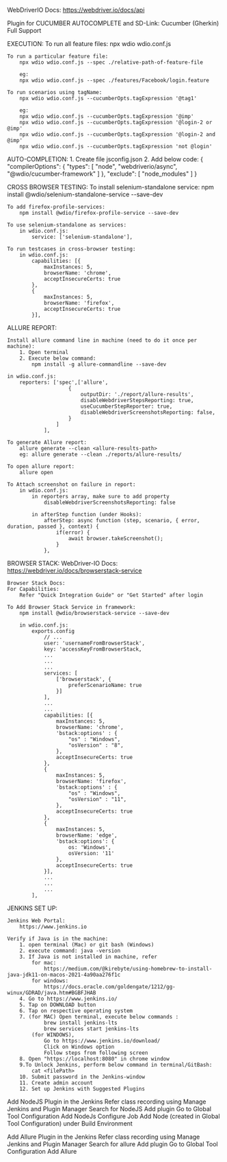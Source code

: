 WebDriverIO Docs:
    https://webdriver.io/docs/api    

Plugin for CUCUMBER AUTOCOMPLETE and SD-Link:
    Cucumber (Gherkin) Full Support

EXECUTION:
    To run all feature files:
        npx wdio wdio.conf.js

    To run a particular feature file:
        npx wdio wdio.conf.js --spec ./relative-path-of-feature-file

        eg:
        npx wdio wdio.conf.js --spec ./features/Facebook/login.feature 

    To run scenarios using tagName:
        npx wdio wdio.conf.js --cucumberOpts.tagExpression '@tag1'

        eg:
        npx wdio wdio.conf.js --cucumberOpts.tagExpression '@imp'
        npx wdio wdio.conf.js --cucumberOpts.tagExpression '@login-2 or @imp'
        npx wdio wdio.conf.js --cucumberOpts.tagExpression '@login-2 and @imp'
        npx wdio wdio.conf.js --cucumberOpts.tagExpression 'not @login'

AUTO-COMPLETION:
    1. Create file jsconfig.json
    2. Add below code:
        {
            "compilerOptions": {
                "types": [
                    "node",
                    "webdriverio/async",
                    "@wdio/cucumber-framework"
                ]
            },
            "exclude": [
                "node_modules"
            ]
        }

CROSS BROWSER TESTING:
    To install selenium-standalone service:
        npm install @wdio/selenium-standalone-service --save-dev

    To add firefox-profile-services:
        npm install @wdio/firefox-profile-service --save-dev
    
    To use selenium-standalone as services:
        in wdio.conf.js:
            service: ['selenium-standalone'],

    To run testcases in cross-browser testing:
        in wdio.conf.js:
            capabilities: [{
                maxInstances: 5,
                browserName: 'chrome',
                acceptInsecureCerts: true
            },
            {
                maxInstances: 5,
                browserName: 'firefox',
                acceptInsecureCerts: true
            }],

ALLURE REPORT:

    Install allure command line in machine (need to do it once per machine):
        1. Open terminal
        2. Execute below command:
            npm install -g allure-commandline --save-dev

    in wdio.conf.js:
        reporters: ['spec',['allure', 
                        {
                            outputDir: './report/allure-results',
                            disableWebdriverStepsReporting: true,
                            useCucumberStepReporter: true,
                            disableWebdriverScreenshotsReporting: false,
                        }
                    ]
                ],

    To generate Allure report:
        allure generate --clean <allure-results-path>
        eg: allure generate --clean ./reports/allure-results/

    To open allure report:
        allure open

    To Attach screenshot on failure in report:
        in wdio.conf.js:
            in reporters array, make sure to add property
                disableWebdriverScreenshotsReporting: false

            in afterStep function (under Hooks):
                afterStep: async function (step, scenario, { error, duration, passed }, context) {
                    if(error) {
                        await browser.takeScreenshot();
                    }
                },

BROWSER STACK:
    WebDriver-IO Docs:
        <https://webdriver.io/docs/browserstack-service>

    Browser Stack Docs:
    For Capabilities:
        Refer "Quick Integration Guide" or "Get Started" after login

    To Add Browser Stack Service in framework:
        npm install @wdio/browserstack-service --save-dev
    
        in wdio.conf.js:
            exports.config
                // ...
                user: 'usernameFromBrowserStack',
                key: 'accessKeyFromBrowserStack,
                ...
                ...
                ...
                services: [
                    ['browserstack', {
                        preferScenarioName: true
                    }]
                ],
                ...
                ...
                capabilities: [{
                    maxInstances: 5,
                    browserName: 'chrome',
                    'bstack:options' : {
                        "os" : "Windows",
                        "osVersion" : "8",
                    },
                    acceptInsecureCerts: true
                },
                {
                    maxInstances: 5,
                    browserName: 'firefox',
                    'bstack:options' : {
                        "os" : "Windows",
                        "osVersion" : "11",
                    },
                    acceptInsecureCerts: true
                },
                {
                    maxInstances: 5,
                    browserName: 'edge',
                    'bstack:options': {
                        os: 'Windows',
                        osVersion: '11'
                    },
                    acceptInsecureCerts: true
                }],
                ...
                ...
                ...
            ],

JENKINS SET UP:

    Jenkins Web Portal:
        https://www.jenkins.io

    Verify if Java is in the machine:
        1. open terminal (Mac) or git bash (Windows)
        2. execute command: java -version
        3. If Java is not installed in machine, refer 
            for mac:
                https://medium.com/@kirebyte/using-homebrew-to-install-java-jdk11-on-macos-2021-4a90aa276f1c
            for windows:
                https://docs.oracle.com/goldengate/1212/gg-winux/GDRAD/java.htm#BGBFJHAB
        4. Go to https://www.jenkins.io/
        5. Tap on DOWNLOAD button
        6. Tap on respective operating system
        7. (for MAC) Open terminal, execute below commands :
                brew install jenkins-lts
                brew services start jenkins-lts
            (for WINDOWS), 
                Go to https://www.jenkins.io/download/
                Click on Windows option
                Follow steps from following screen
        8. Open "https://localhost:8080" in chrome window
        9.To Unlock Jenkins, perform below command in terminal/GitBash:
            cat <filePath>
        10. Submit password in the Jenkins-window
        11. Create admin account
        12. Set up Jenkins with Suggested Plugins

Add NodeJS Plugin in the Jenkins
    Refer class recording using Manage Jenkins and Plugin Manager
    Search for NodeJS
    Add plugin
    Go to Global Tool Configuration
    Add NodeJs
    Configure Job
    Add Node (created in Global Tool Configuration) under Build Environment

Add Allure Plugin in the Jenkins
    Refer class recording using Manage Jenkins and Plugin Manager
    Search for allure
    Add plugin
    Go to Global Tool Configuration
    Add Allure
